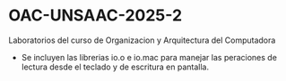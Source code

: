 # OAC-UNSAAC-2025-2
Laboratorios del curso de Organizacion y Arquitectura del Computadora
- Se incluyen las librerias io.o e io.mac para manejar las peraciones de lectura desde el teclado y de escritura en pantalla.
